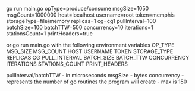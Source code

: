 go run main.go opType=produce/consume msgSize=1050 msgCount=1000000 host=localhost username=root token=memphis storageType=file/memory replicas=1 cg=cg1 pullInterval=100 batchSize=100 batchTTW=500 concurrency=10 iterations=1 stationsCount=1 printHeaders=true

or go run main.go with the following environment variables
OP_TYPE
MSG_SIZE
MSG_COUNT
HOST
USERNAME
TOKEN
STORAGE_TYPE
REPLICAS
CG
PULL_INTERVAL
BATCH_SIZE
BATCH_TTW
CONCURRENCY
ITERATIONS
STATIONS_COUNT
PRINT_HEADERS

pullInterval/batchTTW - in microseconds
msgSize - bytes
concurrency - represents the number of go routines the program will create - max is 150
